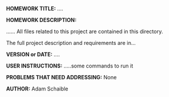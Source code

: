 **HOMEWORK TITLE:** ....

**HOMEWORK DESCRIPTION:**

......
All files related to this project are contained in this directory.

The full project description and requirements are in...

**VERSION or DATE:** ....

**USER INSTRUCTIONS:** 
.....some commands to run it

**PROBLEMS THAT NEED ADDRESSING:** None

**AUTHOR:** Adam Schaible
